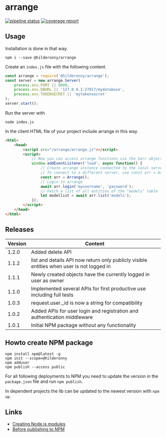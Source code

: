 # arrange

[![pipeline status](https://gitlab.com/hilderonny/arrange/badges/master/pipeline.svg)](https://gitlab.com/hilderonny/arrange/commits/master)
[![coverage report](https://gitlab.com/hilderonny/arrange/badges/master/coverage.svg)](https://gitlab.com/hilderonny/arrange/commits/master)

## Usage

Installation is done in that way.

```
npm i --save @hilderonny/arrange
```

Create an ```index.js``` file with the following content.

```js
const arrange = require('@hilderonny/arrange');
const server = new arrange.Server(
    process.env.PORT || 8080, 
    process.env.DBURL || '127.0.0.1:27017/mydatabase',
    process.env.TOKENSECRET || 'mytokensecret'
);
server.start();
```

Run the server with

```
node index.js
```

In the client HTML file of your project include arrange in this way.

```html
<html>
    <head>
        <script src="/arrange/arrange.js"></script>
        <script>
            // Now you can access arrange functions via the $arr object
            window.addEventListener('load', async function() {
                // Create arrange instance connected to the local server
                // To connect to a different server, use const arr = Arrange('https://mydomain.com')
                const arr = Arrange();
                // Login to arrange
                await arr.login('myusername', 'password');
                // Fetch a list of all entities of the "models" table
                let modellist = await arr.list('models');
            });
        </script>
    </head>
</html>
```

## Releases

|Version|Content|
|---|---|
|1.2.0|Added delete API|
|1.1.2|list and details API now return only publicly visible entities when user is not logged in|
|1.1.1|Newly created objects have the currently logged in user as owner|
|1.1.0|Implemented several APIs for first productive use including full tests|
|1.0.3|request.user._id is now a string for compatibility|
|1.0.2|Added APIs for user login and registration and authentication middleware|
|1.0.1|Initial NPM package without any functionality|

## Howto create NPM package

```
npm install npm@latest -g
npm init --scope=@hilderonny
npm adduser
npm publish --access public
```

For all following deployments to NPM you need to update the version in the ```package.json``` file and run ```npm publish```.

In dependent projects the lib can be updated to the newest version with ```npm up```.

## Links

* [Creating Node.js modules](https://docs.npmjs.com/creating-node-js-modules)
* [Before publishing to NPM](https://docs.npmjs.com/misc/developers#before-publishing-make-sure-your-package-installs-and-works)